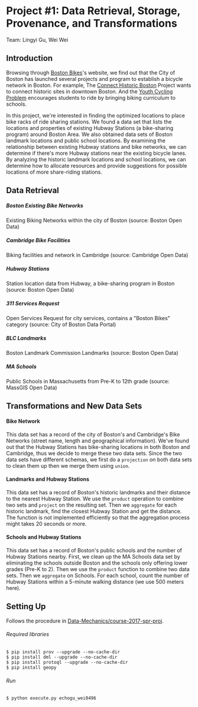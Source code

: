 # Project #1: Data Retrieval, Storage, Provenance, and Transformations
Team: Lingyi Gu, Wei Wei

## Introduction
Browsing through [Boston Bikes](https://www.boston.gov/departments/boston-bikes)'s website,
we find out that the City of Boston has launched several projects and program to establish a bicycle network in Boston.
For example, The [Connect Historic Boston](https://www.boston.gov/transportation/connect-historic-boston) Project wants to connect historic sites in downtown Boston. 
And the [Youth Cycling Problem](https://www.boston.gov/departments/boston-bikes/youth-cycling-program) encourages students to ride by bringing biking curriculum to schools.

In this project, we're interested in finding the optimized locations to place bike racks of ride sharing stations.
We found a data set that lists the locations and properties of existing Hubway Stations (a bike-sharing program) around Boston Area.
We also obtained data sets of Boston landmark locations and public school locations.
By examining the relationship between existing Hubway stations and bike networks,
we can determine if there's more Hubway stations near the existing bicycle lanes.
By analyzing the historic landmark locations and school locations, we can determine how to allocate resources
and provide suggestions for possible locations of more share-riding stations.


## Data Retrieval
##### Boston Existing Bike Networks
Existing Biking Networks within the city of Boston (source: Boston Open Data)

##### Cambridge Bike Facilities
Biking facilities and network in Cambridge (source: Cambridge Open Data)

##### Hubway Stations
Station location data from Hubway, a bike-sharing program in Boston (source: Boston Open Data)

##### 311 Services Request
Open Services Request for city services, contains a "Boston Bikes" category (source: City of Boston Data Portal)

##### BLC Landmarks
Boston Landmark Commission Landmarks (source: Boston Open Data)

##### MA Schools
Public Schools in Massachusetts from Pre-K to 12th grade (source: MassGIS Open Data)

## Transformations and New Data Sets
#### Bike Network
This data set has a record of the city of Boston's and Cambridge's Bike Networks (street name, length and geographical information).
We've found out that the Hubway Stations has bike-sharing locations in both Boston and Cambridge,
thus we decide to merge these two data sets.
Since the two data sets have different schemas,
we first do a ```projection``` on both data sets to clean them up then we merge them using ```union```.

#### Landmarks and Hubway Stations
This data set has a record of Boston's historic landmarks and their distance to the nearest Hubway Station. We use the ```product``` operation to combine two sets and ```project``` on the resulting set.
Then we ```aggregate``` for each historic landmark, find the closest Hubway Station and get the distance.
The function is not implemented efficiently so that the aggregation process might takes 20 seconds or more.

#### Schools and Hubway Stations
This data set has a record of Boston's public schools and the number of Hubway Stations nearby.
First, we clean up the MA Schools data set by eliminating the schools outside Boston and the schools only offering lower grades (Pre-K to 2).
Then we use the ```product``` function to combine two data sets. Then we ```aggregate``` on Schools.
For each school, count the number of Hubway Stations within a 5-minute walking distance (we use 500 meters here).


## Setting Up
Follows the procedure in [Data-Mechanics/course-2017-spr-proj](https://github.com/Data-Mechanics/course-2017-spr-proj).

###### Required libraries
```
$ pip install prov --upgrade --no-cache-dir
$ pip install dml --upgrade --no-cache-dir
$ pip install protoql --upgrade --no-cache-dir
$ pip install geopy
```
###### Run
```
$ python execute.py echogu_wei0496
```
